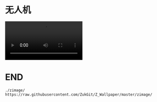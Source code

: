 
# 无人机


<video autoplay="true" controls="controls" width="50%" hight="50%" >
<source src="./zimage/zvideo/09selfview/selfview1.mp4" type="video/mp4" />
</video>


# END
```
./zimage/
https://raw.githubusercontent.com/ZukGit/Z_Wallpaper/master/zimage/


```

